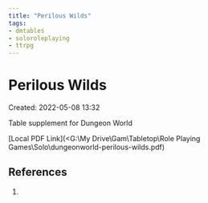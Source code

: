 ```yaml
---
title: "Perilous Wilds"
tags:
- dmtables
- soloroleplaying
- ttrpg
---
```


# Perilous Wilds
Created: 2022-05-08 13:32  

Table supplement for Dungeon World  

[Local PDF Link](<G:\My Drive\Gam\Tabletop\Role Playing Games\Solo\dungeonworld-perilous-wilds.pdf)

## References
1. 

